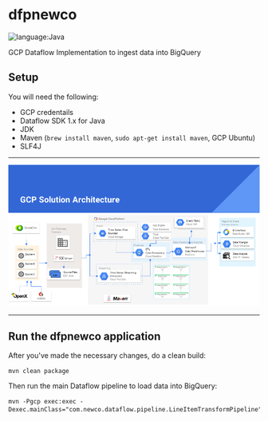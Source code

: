 # dfpnewco
![language:Java](https://img.shields.io/badge/Language-Java-red.svg?style=flat-square) 

GCP Dataflow Implementation to ingest data into BigQuery

## Setup

You will need the following:

+ GCP credentails
+ Dataflow SDK 1.x for Java
+ JDK
+ Maven (```brew install maven```, ```sudo apt-get install maven```, GCP Ubuntu)
+ SLF4J

----

![inline](assets/GCP_Slide.png)

----

## Run the dfpnewco application

After you've made the necessary changes, do a clean build:

```
mvn clean package
```

Then run the main Dataflow pipeline to load data into BigQuery:

```
mvn -Pgcp exec:exec -Dexec.mainClass="com.newco.dataflow.pipeline.LineItemTransformPipeline"
```
